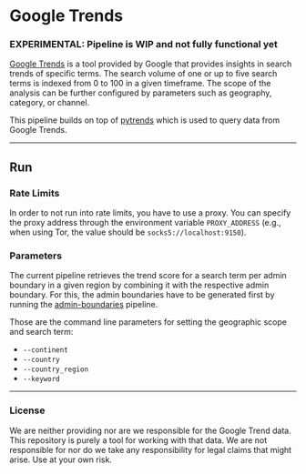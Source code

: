 # Google Trends

### EXPERIMENTAL: Pipeline is WIP and not fully functional yet

[Google Trends](https://trends.google.com/trends) is a tool provided by Google that provides insights in search trends
of specific terms. The search volume of one or up to five search terms is indexed from 0 to 100 in a given timeframe. The 
scope of the analysis can be further configured by parameters such as geography, category, or channel.

This pipeline builds on top of [pytrends](https://github.com/GeneralMills/pytrends) which is used to query data from
Google Trends.

---

## Run

### Rate Limits

In order to not run into rate limits, you have to use a proxy. You can specify the proxy address through the environment
variable `PROXY_ADDRESS` (e.g., when using Tor, the value should be `socks5://localhost:9150`).

### Parameters

The current pipeline retrieves the trend score for a search term per admin boundary in a given region by combining it
with the respective admin boundary. For this, the admin boundaries have to be generated first by running the 
[admin-boundaries](https://github.com/kuwala-io/kuwala/tree/master/kuwala/pipelines/admin-boundaries) pipeline.

Those are the command line parameters for setting the geographic scope and search term:
- `--continent`
- `--country`
- `--country_region`
- `--keyword`

---
### License

We are neither providing nor are we responsible for the Google Trend data. This repository is purely a tool for working
with that data. We are not responsible for nor do we take any responsibility for legal claims that might arise. 
Use at your own risk.